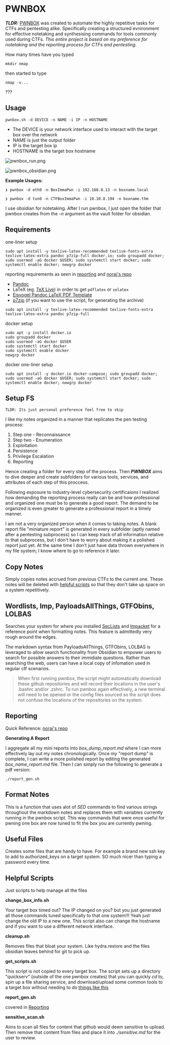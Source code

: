 # PWNBOX

***TLDR:*** [PWNBOX](#pwnbox) was created to automate the highly repetitive tasks for CTFs and pentesting alike. Specifically creating a structured evnironment for effective notetaking and synthesising commands for tools commonly used during CTFs. *This entire project is based on my preference for notetaking and the reporting process for CTFs and pentesting.*

How many times have you typed

```
mkdir nmap
``` 

then started to type

```
nmap -v...
```

???

## Usage

```
pwnbox.sh -d DEVICE -n NAME -i IP -n HOSTNAME
```

* The DEVICE is your network interface used to interact with the target box over the network 
* NAME is just the output folder
* IP is the target box ip
* HOSTNAME is the target box hostname

![pwnbox_run.png](imgs/pwnbox_run.png)

![pwnbox_obsidian.png](imgs/pwnbox_obsidian.png)

**Example Usages:**

```
❯ pwnbox -d eth0 -n BoxImmaPwn -i 192.168.0.13 -n boxname.local
```

```
❯ pwnbox -d tun0 -n CTFBoxImmaPwn -i 10.10.8.194 -n boxname.thm
```

I use obsidian for notetaking. After I run pwnbox, I just open the folder that pwnbox creates from the *-n* argument as the vault folder for obsidian.

## Requirements

one-liner setup

```
sudo apt install -y texlive-latex-recommended texlive-fonts-extra texlive-latex-extra pandoc p7zip-full docker.io; sudo groupadd docker; sudo usermod -aG docker $USER; sudo systemctl start docker; sudo systemctl enable docker; newgrp docker
```

reporting requirements as seen in [reporting](#reporting) and [noraj's repo](https://github.com/noraj/OSCP-Exam-Report-Template-Markdown#requirements)

- [Pandoc](https://pandoc.org/installing.html)
- LaTeX (eg. [TeX Live](http://www.tug.org/texlive/)) in order to get `pdflatex` or `xelatex`
- [Eisvogel Pandoc LaTeX PDF Template](https://github.com/Wandmalfarbe/pandoc-latex-template#installation)
- [p7zip](http://p7zip.sourceforge.net/) (if you want to use the script, for generating the archive)

```
sudo apt install -y texlive-latex-recommended texlive-fonts-extra texlive-latex-extra pandoc p7zip-full
```

docker setup

```
sudo apt -y install docker.io
sudo groupadd docker
sudo usermod -aG docker $USER
sudo systemctl start docker
sudo systemctl enable docker
newgrp docker
```

docker one-liner setup

```
sudo apt install -y docker.io docker-compose; sudo groupadd docker; sudo usermod -aG docker $USER; sudo systemctl start docker; sudo systemctl enable docker; newgrp docker
```


## Setup FS

```
TLDR: Its just personal preference feel free to skip
```

I like my notes organized in a manner that replicates the pen testing process:

1. Step one - Reconnaissance
2. Step two - Enumeration
3. Exploitation
4. Persistence
5. Privilege Escalation
6. Reporting

Hence creating a folder for every step of the process. Then ***PWNBOX*** aims to dive deeper and create subfolders for various tools, services, and attributes of each step of this proccess. 

Following exposure to industry-level cybersecurity certificaions I realized how demanding the reporting process really can be and how professional and organized one must be to generate a good report. The demand to be organized is even greater to generate a professional report in a timely manner.

I am not a very organized person when it comes to taking notes. A blank report file "miniature report" is generated in every subfolder (aptly named after a pentesting subprocess) so I can keep track of all information relative to that subprocess, but I don't have to worry about making it a polished report just yet. At the same time I don't just have data thrown everywhere in my file system; I know where to go to reference it later.

## Copy Notes

Simply copies notes accrued from previous CTFs to the current one. These notes will be deleted with [helpful scripts](#helpful-scripts) so that they don't take up space on a system repetitively.

## Wordlists, Imp, PayloadsAllThings, GTFObins, LOLBAS

Searches your system for where you installed [SecLists](https://github.com/danielmiessler/SecLists.git) and [Impacket](https://github.com/SecureAuthCorp/impacket.git) for a reference point when formatting notes. This feature is admittedly very rough around the edges.

The markdown syntax from PayloadsAllThings, GTFObins, LOLBAS is leveraged to allow search functionality from Obsidian to empower users to search for possible answers to their immidiate questions. Rather than searching the web, users can have a local copy of infomation used in regular ctf scenarios.

> When first running pwnbox, the script might automatically download these github repositories and will record their locations in the user's .bashrc and/or .zshrc. To run pwnbox again effectively, a new terminal will need to be opened or the config files sourced so the script does not confuse the locations of the repositories on the system. 

## Reporting

Quick Reference: [noraj's repo](https://github.com/noraj/OSCP-Exam-Report-Template-Markdown)

**Generating A Report**

I aggregate all my mini reports into *box_dump_report.md* where I can more effectively lay out my notes chronologically. Once my "report dump" is complete, I can write a more polished report by editing the generated *box_name_report.md* file. Then I can simply run the following to generate a pdf version:

```
./report_gen.sh
```

## Format Notes

This is a function that uses alot of *SED* commands to find various strings throughout the markdown notes and replaces them with variables currently running in the pwnbox script. This way commands that were once useful for pwning one box are now tuned to fit the box you are currently pwning. 

## Useful Files

Creates some files that are handy to have. For example a brand new ssh key to add to authorized_keys on a target system. SO much nicer than typing a password every time.

## Helpful Scripts 

Just scripts to help manage all the files

**change_box_info.sh**

Your target box timed out? The IP changed on you? but you just generated all those commands tuned specifically to that one system!!! Yeah just change the old IP to a new one. This script also can change the hostname and if you want to use a different network interface.

**cleanup.sh**

Removes files that bloat your system. Like hydra.restore and the files obsidian leaves behind for git to pick up.

**get_scripts.sh**

This script is not copied to every target box. The script sets up a directory "quickserv" (outside of the one pwnbox creates) that you can quickly *cd* to, spin up a file sharing service, and download/upload some common tools to a target box without needing to do [things like this](https://www.google.com/search?q=linpeas.sh) 

**report_gen.sh**

covered in [Reporting](#reporting)

**sensitive_scan.sh**

Aims to scan all files for content that github would deem sensitive to upload. Then remove that content from files and place it into  *./sensitive.md* for the user to review.